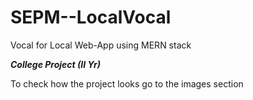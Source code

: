 # SEPM--LocalVocal

Vocal for Local Web-App using MERN stack<br>

_**College Project (II Yr)**_

To check how the project looks go to the images section
